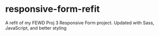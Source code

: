 # responsive-form-refit
A refit of my FEWD Proj 3 Responsive Form project. Updated with Sass, JavaScript, and better styling
